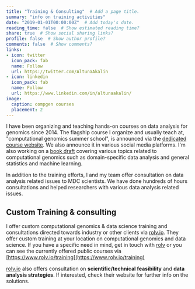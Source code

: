 ```yaml
---
title: "Training & Consulting"  # Add a page title.
summary: "info on training activities"
date: "2019-01-01T00:00:00Z"  # Add today's date.
reading_time: false  # Show estimated reading time?
share: true  # Show social sharing links?
profile: false  # Show author profile?
comments: false  # Show comments?
links:
- icon: twitter
  icon_pack: fab
  name: Follow
  url: https://twitter.com/AltunaAkalin
- icon: linkedin
  icon_pack: fab
  name: Follow
  url: https://www.linkedin.com/in/altunaakalin/
image:
  caption: compgen courses
  placement: 2
---
```


I have been organizing and teaching hands-on courses on data analysis for genomics since 2014. The flagship course I organize and usually teach at, "computational genomics summer school", is announced via the [dedicated course website](http://compgen.mdc-berlin.de). We also announce it in various social media platforms. I'm also working on a [book draft](http://compgenomr.github.io/book) covering various topics related to computational genomics such as domain-specific data analysis and general statistics and machine learning.


In addition to the training efforts, I and my team offer consultation on data analysis related issues to MDC scientists. We have done hundreds of hours consultations and helped researchers with various data analysis related issues. 

## Custom Training & consulting
I offer custom computational genomics & data science training and consultations directed towards industry or other clients via [rolv.io](http://rolv.io). They offer custom training at your location on computational genomics and data science. If you have a specific need in mind, get in touch with [rolv](mailto:info@rolv.io) or you can see the currently offered public courses via [https://www.rolv.io/training](https://www.rolv.io/training)

[rolv.io](http://rolv.io) also offers consultation on **scientific/technical feasibility** and **data analysis strategies**. If interested, check their website for further info on the solutions.

